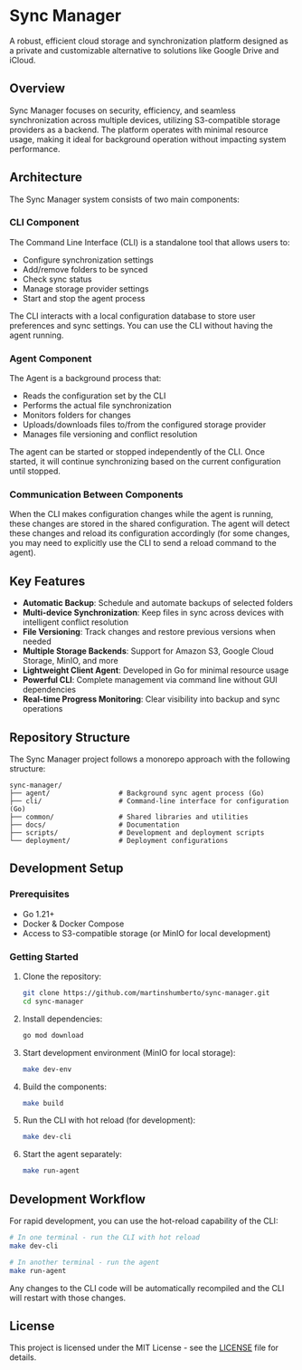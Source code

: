 # Sync Manager

A robust, efficient cloud storage and synchronization platform designed as a private and customizable alternative to solutions like Google Drive and iCloud.

## Overview

Sync Manager focuses on security, efficiency, and seamless synchronization across multiple devices, utilizing S3-compatible storage providers as a backend. The platform operates with minimal resource usage, making it ideal for background operation without impacting system performance.

## Architecture

The Sync Manager system consists of two main components:

### CLI Component

The Command Line Interface (CLI) is a standalone tool that allows users to:
- Configure synchronization settings
- Add/remove folders to be synced
- Check sync status
- Manage storage provider settings
- Start and stop the agent process

The CLI interacts with a local configuration database to store user preferences and sync settings. You can use the CLI without having the agent running.

### Agent Component

The Agent is a background process that:
- Reads the configuration set by the CLI
- Performs the actual file synchronization
- Monitors folders for changes
- Uploads/downloads files to/from the configured storage provider
- Manages file versioning and conflict resolution

The agent can be started or stopped independently of the CLI. Once started, it will continue synchronizing based on the current configuration until stopped.

### Communication Between Components

When the CLI makes configuration changes while the agent is running, these changes are stored in the shared configuration. The agent will detect these changes and reload its configuration accordingly (for some changes, you may need to explicitly use the CLI to send a reload command to the agent).

## Key Features

- **Automatic Backup**: Schedule and automate backups of selected folders
- **Multi-device Synchronization**: Keep files in sync across devices with intelligent conflict resolution
- **File Versioning**: Track changes and restore previous versions when needed
- **Multiple Storage Backends**: Support for Amazon S3, Google Cloud Storage, MinIO, and more
- **Lightweight Client Agent**: Developed in Go for minimal resource usage
- **Powerful CLI**: Complete management via command line without GUI dependencies
- **Real-time Progress Monitoring**: Clear visibility into backup and sync operations

## Repository Structure

The Sync Manager project follows a monorepo approach with the following structure:

```
sync-manager/
├── agent/                 # Background sync agent process (Go)
├── cli/                   # Command-line interface for configuration (Go)
├── common/                # Shared libraries and utilities
├── docs/                  # Documentation
├── scripts/               # Development and deployment scripts
└── deployment/            # Deployment configurations
```

## Development Setup

### Prerequisites

- Go 1.21+
- Docker & Docker Compose
- Access to S3-compatible storage (or MinIO for local development)

### Getting Started

1. Clone the repository:
   ```bash
   git clone https://github.com/martinshumberto/sync-manager.git
   cd sync-manager
   ```

2. Install dependencies:
   ```bash
   go mod download
   ```

3. Start development environment (MinIO for local storage):
   ```bash
   make dev-env
   ```

4. Build the components:
   ```bash
   make build
   ```

5. Run the CLI with hot reload (for development):
   ```bash
   make dev-cli
   ```

6. Start the agent separately:
   ```bash
   make run-agent
   ```

## Development Workflow

For rapid development, you can use the hot-reload capability of the CLI:

```bash
# In one terminal - run the CLI with hot reload
make dev-cli

# In another terminal - run the agent
make run-agent
```

Any changes to the CLI code will be automatically recompiled and the CLI will restart with those changes.

## License

This project is licensed under the MIT License - see the [LICENSE](LICENSE) file for details. 